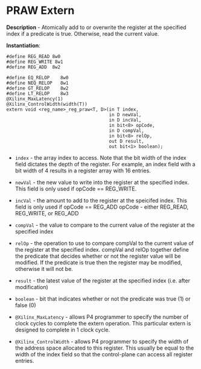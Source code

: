 PRAW Extern
===========

**Description** - Atomically add to or overwrite the register at the specified index if a predicate is true. Otherwise, read the current value.

**Instantiation**:
```
#define REG_READ 8w0
#define REG_WRITE 8w1
#define REG_ADD  8w2

#define EQ_RELOP    8w0
#define NEQ_RELOP   8w1
#define GT_RELOP    8w2
#define LT_RELOP    8w3
@Xilinx_MaxLatency(1)
@Xilinx_ControlWidth(width(T))
extern void <reg_name>_reg_praw<T, D>(in T index,
                                      in D newVal,
                                      in D incVal,
                                      in bit<8> opCode,
                                      in D compVal,
                                      in bit<8> relOp,
                                      out D result,
                                      out bit<1> boolean);
```

* `index` - the array index to access. Note that the bit width of the index field dictates the depth of the register. For example, an index field with a bit width of 4 results in a register array with 16 entries.

* `newVal` - the new value to write into the register at the specified index. This field is only used if opCode == REG_WRITE.

* `incVal` - the amount to add to the register at the speicifed index. This field is only used if opCode == REG_ADD
opCode - either REG_READ, REG_WRITE, or REG_ADD

* `compVal` - the value to compare to the current value of the register at the specified index

* `relOp` - the operation to use to compare compVal to the current value of the register at the specified index. compVal and relOp together define the predicate that decides whether or not the register value will be modified. If the predicate is true then the register may be modified, otherwise it will not be.

* `result` - the latest value of the register at the specified index (i.e. after modification)

* `boolean` - bit that indicates whether or not the predicate was true (1) or false (0)

* `@Xilinx_MaxLatency` - allows P4 programmer to specify the number of clock cycles to complete the extern operation. This particular extern is designed to complete in 1 clock cycle.

* `@Xilinx_ControlWidth` - allows P4 programmer to specify the width of the address space allocated to this register. This usually be equal to the width of the index field so that the control-plane can access all register entries.